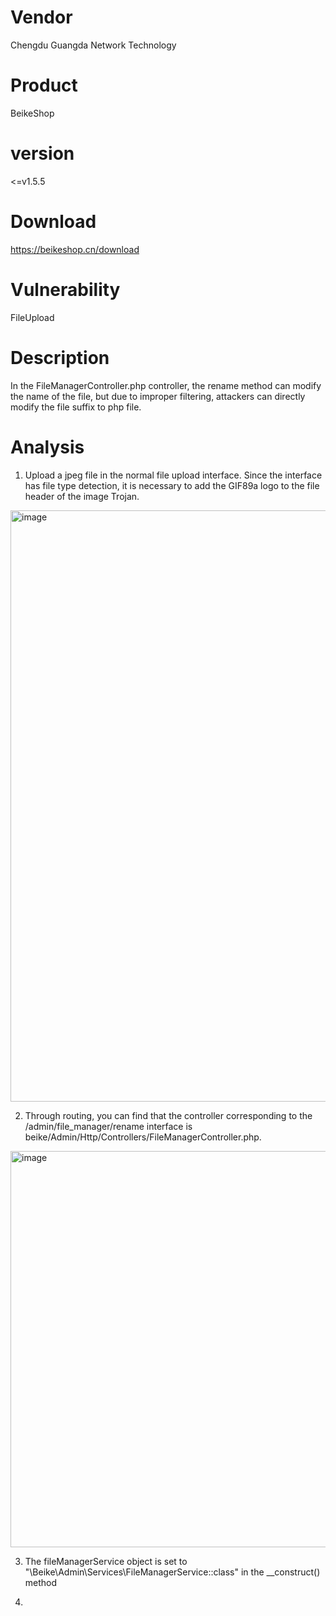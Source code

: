 # Vendor

Chengdu Guangda Network Technology

# Product

BeikeShop

# version

<=v1.5.5

# Download 

https://beikeshop.cn/download

# Vulnerability

FileUpload

# Description

In the FileManagerController.php controller, the rename method can modify the name of the file, but due to improper filtering, attackers can directly modify the file suffix to php file.

# Analysis

1. Upload a jpeg file in the normal file upload interface. Since the interface has file type detection, it is necessary to add the GIF89a logo to the file header of the image Trojan.
<img width="946" alt="image" src="https://github.com/user-attachments/assets/29b52b31-fd03-4e6c-838b-61e8f76c34d2">

2. Through routing, you can find that the controller corresponding to the /admin/file_manager/rename interface is beike/Admin/Http/Controllers/FileManagerController.php.
<img width="634" alt="image" src="https://github.com/user-attachments/assets/f0f5bd86-7677-4c0c-9601-a1fba1c8449b">

3. The fileManagerService object is set to "\Beike\Admin\Services\FileManagerService::class" in the __construct() method

4. 
